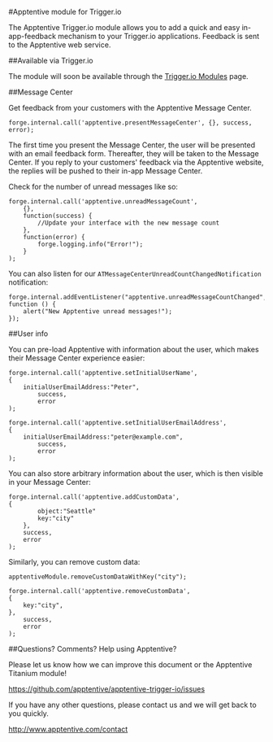 #Apptentive module for Trigger.io

The Apptentive Trigger.io module allows you to add a quick and easy in-app-feedback mechanism to your Trigger.io applications. Feedback is sent to the Apptentive web service.

##Available via Trigger.io

The module will soon be available through the [Trigger.io Modules](https://trigger.io/modules/) page.

##Message Center

Get feedback from your customers with the Apptentive Message Center.

	forge.internal.call('apptentive.presentMessageCenter', {}, success, error);

The first time you present the Message Center, the user will be presented with an email feedback form. Thereafter, they will be taken to the Message Center. If you reply to your customers' feedback via the Apptentive website, the replies will be pushed to their in-app Message Center. 

Check for the number of unread messages like so:

    forge.internal.call('apptentive.unreadMessageCount',
		{}, 
		function(success) {
			//Update your interface with the new message count
		},
		function(error) {
			forge.logging.info("Error!");
		}
    );

You can also listen for our `ATMessageCenterUnreadCountChangedNotification` notification:

    forge.internal.addEventListener("apptentive.unreadMessageCountChanged", function () {
        alert("New Apptentive unread messages!");
    });

##User info

You can pre-load Apptentive with information about the user, which makes their Message Center experience easier:

	forge.internal.call('apptentive.setInitialUserName',
	{
		initialUserEmailAddress:"Peter", 
			success,
			error
	);

	forge.internal.call('apptentive.setInitialUserEmailAddress',
	{
		initialUserEmailAddress:"peter@example.com", 
			success,
			error
	);

You can also store arbitrary information about the user, which is then visible in your Message Center:

	forge.internal.call('apptentive.addCustomData',
    {
	    	object:"Seattle"
			key:"city"
		}, 
		success,
		error
	);

Similarly, you can remove custom data:

	apptentiveModule.removeCustomDataWithKey("city");
	
	forge.internal.call('apptentive.removeCustomData',
	{
		key:"city",
	}, 
		success,
		error
	);
##Questions? Comments? Help using Apptentive?

Please let us know how we can improve this document or the Apptentive Titanium module!

https://github.com/apptentive/apptentive-trigger-io/issues

If you have any other questions, please contact us and we will get back to you quickly.

http://www.apptentive.com/contact
